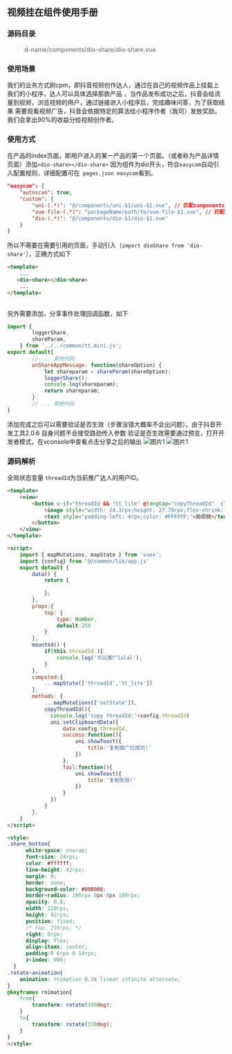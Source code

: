 ## 视频挂在组件使用手册
### 源码目录
>d-name/components/dio-share/dio-share.vue
### 使用场景
我们的业务方式尉cpm，即抖音视频创作达人，通过在自己的视频作品上挂载上我们的小程序，达人可以具体选择那款产品
，当作品发布成功之后，抖音会给流量到视频，浏览视频的用户，通过链接进入小程序后，完成趣味问答，为了获取结果
需要观看视频广告，抖音会依据特定的算法给小程序作者（我司）发放奖励。我们会拿出90%的收益分给视频创作者。    
### 使用方式
在产品的index页面，即用户进入的某一产品的第一个页面。（或者称为产品详情页面）添加`<dio-share></dio-share>`
因为组件为dio开头，符合`easycom`自动引入配置规则，详细配置可在` pages.json easycom`看到。
```json
"easycom": {
    "autoscan": true,
    "custom": {
        "uni-(.*)": "@/components/uni-$1/uni-$1.vue", // 匹配components目录内的vue文件
        "vue-file-(.*)": "packageName/path/to/vue-file-$1.vue", // 匹配node_modules内的vue文件
        "dio-(.*)": "@/components/dio-$1/dio-$1.vue"
    }
}
```
所以不需要在需要引用的页面，手动引入（`import dioShare from 'dio-share'`），正确方式如下
```html
<template>
    ...
   <dio-share></dio-share>
    ...
</template>
   
```
另外需要添加，分享事件处理回调函数，如下
```javascript
import {
        loggerShare,
        shareParam,
    } from '../../common/tt.mini.js';
export default{
        // ... 其他代码
        onShareAppMessage: function(shareOption) {
            let shareparam = shareParam(shareOption);
            loggerShare();
            console.log(shareparam);
            return shareparam;
        }
        // ... 其他代码
}
```
添加完成之后可以需要验证是否生效（步骤没错大概率不会出问题）。由于抖音开发工具2.0.6 自身问题不会接受路劲传入参数
验证是否生效需要通过预览，打开开发者模式，在vconsole中查看点击分享之后的输出
![图片1](../images/bbac628300bbe03c5aeccb3fc159bf8.jpg)
![图片1](../images/20210607174650.png)
### 源码解析
全局状态变量 `threadId`为当前推广达人的用户ID。
```html
<template>
	<view>
        <button v-if="threadId && !tt_lite" @longtap="copyThreadId"  class="share_button" :style="{top:top+'rpx'}"  open-type="share"  data-channel="video">
            <image style="width: 24.3rpx;height: 27.78rpx;flex-shrink: 0;" src="/static/Dou.png" class="rotate-animation"></image>
            <text style="padding-left: 4rpx;color: #FFFFFF;">拍视频</text>
        </button>
	</view>
</template>

<script>
    import { mapMutations, mapState } from 'vuex';
    import {config} from '@/common/lib/app.js'
	export default {
		data() {
			return {
				
			};
		},
        props:{
            top: {
            	type: Number,
                default:250
            }
        },
		mounted() {
			if(this.threadId ){
				console.log('可以推广lalal');
			}
		},
        computed:{
            ...mapState(['threadId','tt_lite'])
        },
        methods: {
			...mapMutations(['setState']),
            copyThreadId(){
              console.log('copy threadId:'+config.threadId)
              uni.setClipboardData({
                  data:config.threadId,
                  success:function(){
                      uni.showToast({
                          title:'复制推广位成功!'
                      })
                  },
                  fail:function(){
                      uni.showToast({
                          title:'复制失败!'
                      })
                  }
              })  
            }
        },
	}
</script>

<style>
.share_button{
      white-space: nowrap;
      font-size: 24rpx;
      color: #ffffff;
      line-height: 42rpx;
      margin: 0;
      border: none;
      background-color: #000000;
      border-radius: 180rpx 0px 0px 180rpx;
      opacity: 0.8;
      width: 120rpx;
      height: 42rpx;
      position: fixed;
      /* top: 250rpx; */
      right: 0rpx;
      display: flex;
      align-items: center;
      padding:0 6rpx 0 14rpx;
	  z-index: 999;
  }
.rotate-animation{
    animation: rnimation 0.3s linear infinite alternate;
}
@keyframes rnimation{
    from{
        transform: rotate(330deg);
    }
    to{
        transform: rotate(370deg);
    }
}
</style>

```
